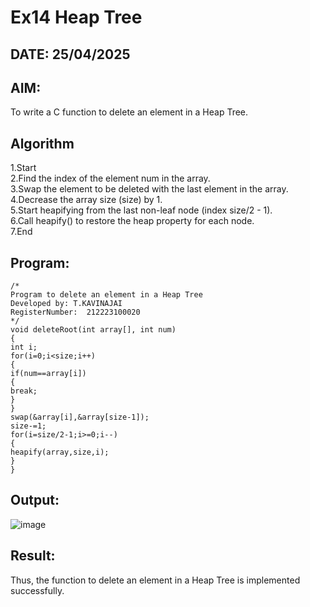 # Ex14 Heap Tree
## DATE: 25/04/2025
## AIM:
To write a C function to delete an element in a Heap Tree.

## Algorithm
1.Start<br/>
2.Find the index of the element num in the array.<br/>
3.Swap the element to be deleted with the last element in the array.<br/>
4.Decrease the array size (size) by 1.<br/>
5.Start heapifying from the last non-leaf node (index size/2 - 1).<br/>
6.Call heapify() to restore the heap property for each node.<br/>
7.End<br/>

## Program:
```
/*
Program to delete an element in a Heap Tree
Developed by: T.KAVINAJAI
RegisterNumber:  212223100020
*/
void deleteRoot(int array[], int num) 
{ 
int i; 
for(i=0;i<size;i++) 
{ 
if(num==array[i]) 
{ 
break; 
} 
} 
swap(&array[i],&array[size-1]); 
size-=1; 
for(i=size/2-1;i>=0;i--) 
{ 
heapify(array,size,i); 
} 
}
```

## Output:
![image](https://github.com/user-attachments/assets/0862893a-8a09-4817-98fa-0cc89849be7b)



## Result:
Thus, the function to delete an element in a Heap Tree is implemented successfully.
